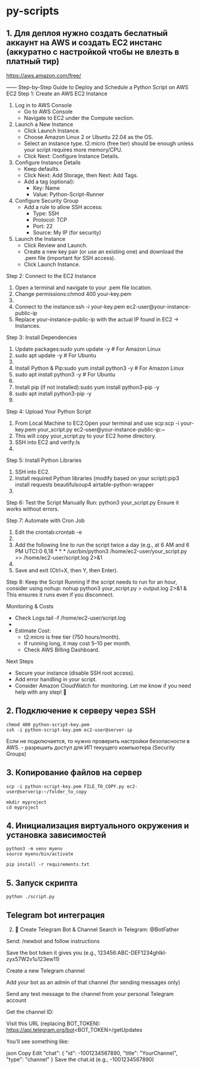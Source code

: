 # py-scripts

## 1. Для деплоя нужно создать беслатный аккаунт на AWS и создать EC2 инстанс (аккуратно с настройкой чтобы не влезть в платный тир)
https://aws.amazon.com/free/

——
Step-by-Step Guide to Deploy and Schedule a Python Script on AWS EC2
Step 1: Create an AWS EC2 Instance
1. Log in to AWS Console
    * Go to AWS Console
    * Navigate to EC2 under the Compute section.
2. Launch a New Instance
    * Click Launch Instance.
    * Choose Amazon Linux 2 or Ubuntu 22.04 as the OS.
    * Select an instance type. t2.micro (free tier) should be enough unless your script requires more memory/CPU.
    * Click Next: Configure Instance Details.
3. Configure Instance Details
    * Keep defaults.
    * Click Next: Add Storage, then Next: Add Tags.
    * Add a tag (optional):
        * Key: Name
        * Value: Python-Script-Runner
4. Configure Security Group
    * Add a rule to allow SSH access:
        * Type: SSH
        * Protocol: TCP
        * Port: 22
        * Source: My IP (for security)
5. Launch the Instance
    * Click Review and Launch.
    * Create a new key pair (or use an existing one) and download the .pem file (important for SSH access).
    * Click Launch Instance.

Step 2: Connect to the EC2 Instance
1. Open a terminal and navigate to your .pem file location.
2. Change permissions:chmod 400 your-key.pem
3. 
4. Connect to the instance:ssh -i your-key.pem ec2-user@your-instance-public-ip
5. Replace your-instance-public-ip with the actual IP found in EC2 → Instances.

Step 3: Install Dependencies
1. Update packages:sudo yum update -y   # For Amazon Linux
2. sudo apt update -y   # For Ubuntu
3. 
4. Install Python & Pip:sudo yum install python3 -y  # For Amazon Linux
5. sudo apt install python3 -y  # For Ubuntu
6. 
7. Install pip (if not installed):sudo yum install python3-pip -y
8. sudo apt install python3-pip -y
9. 

Step 4: Upload Your Python Script
1. From Local Machine to EC2:Open your terminal and use scp:scp -i your-key.pem your_script.py ec2-user@your-instance-public-ip:~
2. This will copy your_script.py to your EC2 home directory.
3. SSH into EC2 and verify:ls
4. 

Step 5: Install Python Libraries
1. SSH into EC2.
2. Install required Python libraries (modify based on your script):pip3 install requests beautifulsoup4 airtable-python-wrapper
3. 

Step 6: Test the Script Manually
Run:
python3 your_script.py
Ensure it works without errors.

Step 7: Automate with Cron Job
1. Edit the crontab:crontab -e
2. 
3. Add the following line to run the script twice a day (e.g., at 6 AM and 6 PM UTC):0 6,18 * * * /usr/bin/python3 /home/ec2-user/your_script.py >> /home/ec2-user/script.log 2>&1
4. 
5. Save and exit (Ctrl+X, then Y, then Enter).

Step 8: Keep the Script Running
If the script needs to run for an hour, consider using nohup:
nohup python3 your_script.py > output.log 2>&1 &
This ensures it runs even if you disconnect.

Monitoring & Costs
* Check Logs:tail -f /home/ec2-user/script.log
* 
* Estimate Cost:
    * t2.micro is free tier (750 hours/month).
    * If running long, it may cost $5–$10 per month.
    * Check AWS Billing Dashboard.

Next Steps
* Secure your instance (disable SSH root access).
* Add error handling in your script.
* Consider Amazon CloudWatch for monitoring.
Let me know if you need help with any step! 🚀


## 2. Подключение к серверу через SSH

```
chmod 400 python-script-key.pem
ssh -i python-script-key.pem ec2-user@server-ip
```

Если не подключается, то нужно проверить настройки безопасности в AWS. - разрешить доступ для ИП текущего компьютера (Security Groups)


## 3. Копирование файлов на сервер

```
scp -i python-script-key.pem FILE_TO_COPY.py ec2-user@serverip:~/folder_to_copy

mkdir myproject
cd myproject
```

## 4. Инициализация виртуального окружения и установка зависимостей

```
python3 -m venv myenv
source myenv/bin/activate

pip install -r requirements.txt
```


## 5. Запуск скрипта

```
python ./script.py
```

## Telegram bot интеграция

2. 🤖 Create Telegram Bot & Channel
Search in Telegram: @BotFather

Send: /newbot and follow instructions

Save the bot token it gives you (e.g., 123456:ABC-DEF1234ghIkl-zyx57W2v1u123ew11)

Create a new Telegram channel

Add your bot as an admin of that channel (for sending messages only)

Send any test message to the channel from your personal Telegram account

Get the channel ID:

Visit this URL (replacing BOT_TOKEN):
https://api.telegram.org/bot<BOT_TOKEN>/getUpdates

You'll see something like:

json
Copy
Edit
"chat": {
  "id": -1001234567890,
  "title": "YourChannel",
  "type": "channel"
}
Save the chat.id (e.g., -1001234567890)

